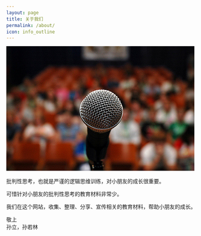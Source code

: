 ```yaml
---
layout: page
title: 关于我们
permalink: /about/
icon: info_outline
---
```


![演讲](assets/public_speech.jpg)

批判性思考，也就是严谨的逻辑思维训练，对小朋友的成长很重要。

可惜针对小朋友的批判性思考的教育材料非常少。

我们在这个网站，收集、整理、分享、宣传相关的教育材料，帮助小朋友的成长。

敬上  
孙立，孙若林